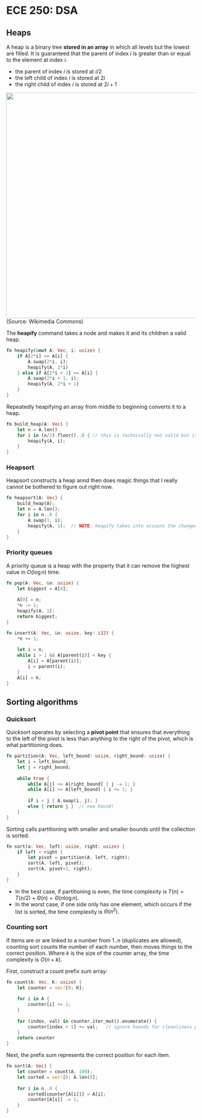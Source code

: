 # ECE 250: DSA

## Heaps

A heap is a binary tree **stored in an array** in which all levels but the lowest are filled. It is guaranteed that the parent of index $i$ is greater than or equal to the element at index $i$.

- the parent of index $i$ is stored at $i/2$
- the left child of index $i$ is stored at $2i$
- the right child of index $i$ is stored at $2i+1$


<img src="https://upload.wikimedia.org/wikipedia/commons/c/c4/Max-Heap-new.svg" width=600>(Source: Wikimedia Commons)</img>

The **heapify** command takes a node and makes it and its children a valid heap.

```rust
fn heapify(&mut A: Vec, i: usize) {
	if A[2*i] >= A[i] {
		A.swap(2*i, i);
		heapify(A, 2*i)
	} else if A[2*i + 1] >= A[i] {
		A.swap(2*i + 1, i);
		heapify(A, 2*i + 1)
	}
}
```

Repeatedly heapifying an array from middle to beginning converts it to a heap.

```rust
fn build_heap(A: Vec) {
	let n = A.len()
	for i in (n/2).floor()..0 {	// this is technically not valid but it's much clearer
		heapify(A, i);
	}
}
```

### Heapsort

Heapsort constructs a heap annd then does magic things that I really cannot be bothered to figure out right now.

```rust
fn heapsort(A: Vec) {
	build_heap(A);
	let n = A.len();
	for i in n..0 {
		A.swap(1, i);
		heapify(A, 1);	// NOTE: heapify takes into account the changed value of n
	}
}
```

### Priority queues

A priority queue is a heap with the property that it can remove the highest value in $O(\log n)$ time.

```rust
fn pop(A: Vec, &n: usize) {
	let biggest = A[0];
	
	A[0] = n;
	*n -= 1;
	heapify(A, 1);
	return biggest;
}
```

```rust
fn insert(A: Vec, &n: usize, key: i32) {
	*n += 1;
	
	let i = n;
	while i > 1 && A[parent(i)] < key {
		A[i] = A[parent(i)];
		i = parent(i);
	}
	A[i] = k;
}
```

## Sorting algorithms

### Quicksort

Quicksort operates by selecting a **pivot point** that ensures that everything to the left of the pivot is less than anything to the right of the pivot, which is what partitioning does.

```rust
fn partition(A: Vec, left_bound: usize, right_bound: usize) {
	let i = left_bound;
	let j = right_bound;
	
	while true {
		while A[j] <= A[right_bound] { j -= 1; }
		while A[i] >= A[left_bound] { i += 1; }
		
		if i < j { A.swap(i, j); }
		else { return j }  // new bound!
	}
}
```

Sorting calls partitioning with smaller and smaller bounds until the collection is sorted.

```rust
fn sort(a: Vec, left: usize, right: usize) {
	if left < right {
		let pivot = partition(A, left, right);
		sort(A, left, pivot);
		sort(A, pivot+1, right);
	}
}
```

- In the best case, if partitioning is even, the time complexity is $T(n)=T(n/2)+\Theta(n)=\Theta(n\log n)$.
- In the worst case, if one side only has one element, which occurs if the list is sorted, the time complexity is $\Theta(n^2)$.

### Counting sort

If items are or are linked to a number from $1..n$ (duplicates are allowed), counting sort counts the number of each number, then moves things to the correct position. Where $k$ is the size of the counter array, the time complexity is $O(n+k)$.

First, construct a count prefix sum array:

```rust
fn count(A: Vec, K: usize) {
	let counter = vec![0; K];
	
	for i in A {
		counter[i] += 1;
	}
	
	for (index, val) in counter.iter_mut().enumerate() {
		counter[index + 1] += val;   // ignore bounds for cleanliness please :)
	}
	return counter
}
```

Next, the prefix sum represents the correct position for each item.

```rust
fn sort(A: Vec) {
	let counter = count(A, 100);
	let sorted = vec![0; A.len()];
	
	for i in n..0 {
		sorted[counter[A[i]]] = A[i];
		counter[A[i]] -= 1;
	}
}
```

